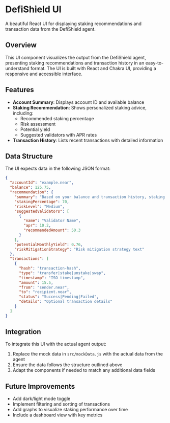 # DefiShield UI

A beautiful React UI for displaying staking recommendations and transaction data from the DefiShield agent.

## Overview

This UI component visualizes the output from the DefiShield agent, presenting staking recommendations and transaction history in an easy-to-understand format. The UI is built with React and Chakra UI, providing a responsive and accessible interface.

## Features

- **Account Summary**: Displays account ID and available balance
- **Staking Recommendation**: Shows personalized staking advice, including:
  - Recommended staking percentage
  - Risk assessment
  - Potential yield
  - Suggested validators with APR rates
- **Transaction History**: Lists recent transactions with detailed information

## Data Structure

The UI expects data in the following JSON format:

```json
{
  "accountId": "example.near",
  "balance": 125.75,
  "recommendation": {
    "summary": "Based on your balance and transaction history, staking with a diversified approach is recommended.",
    "stakingPercentage": 70,
    "riskLevel": "Medium",
    "suggestedValidators": [
      {
        "name": "Validator Name",
        "apr": 10.2,
        "recommendedAmount": 50.3
      }
    ],
    "potentialMonthlyYield": 0.76,
    "riskMitigationStrategy": "Risk mitigation strategy text"
  },
  "transactions": [
    {
      "hash": "transaction-hash",
      "type": "transfer|stake|unstake|swap",
      "timestamp": "ISO timestamp",
      "amount": 15.5,
      "from": "sender.near",
      "to": "recipient.near",
      "status": "Success|Pending|Failed",
      "details": "Optional transaction details"
    }
  ]
}
```

## Integration

To integrate this UI with the actual agent output:

1. Replace the mock data in `src/mockData.js` with the actual data from the agent
2. Ensure the data follows the structure outlined above
3. Adapt the components if needed to match any additional data fields

## Future Improvements

- Add dark/light mode toggle
- Implement filtering and sorting of transactions
- Add graphs to visualize staking performance over time
- Include a dashboard view with key metrics 